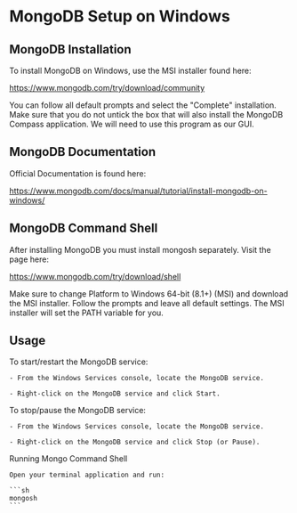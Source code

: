 # MongoDB Setup on Windows

## MongoDB Installation

To install MongoDB on Windows, use the MSI installer found here:

https://www.mongodb.com/try/download/community

You can follow all default prompts and select the "Complete" installation. Make sure that you do not untick the box that will also install the MongoDB Compass application. We will need to use this program as our GUI.

## MongoDB Documentation

Official Documentation is found here:

https://www.mongodb.com/docs/manual/tutorial/install-mongodb-on-windows/


## MongoDB Command Shell

After installing MongoDB you must install mongosh separately. Visit the page here:

https://www.mongodb.com/try/download/shell

Make sure to change Platform to Windows 64-bit (8.1+) (MSI) and download the MSI installer. Follow the prompts and leave all default settings. The MSI installer will set the PATH variable for you.

## Usage

To start/restart the MongoDB service:

    - From the Windows Services console, locate the MongoDB service.

    - Right-click on the MongoDB service and click Start.

To stop/pause the MongoDB service:

    - From the Windows Services console, locate the MongoDB service.

    - Right-click on the MongoDB service and click Stop (or Pause).

Running Mongo Command Shell

    Open your terminal application and run:

    ```sh
    mongosh
    ```